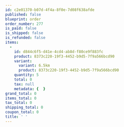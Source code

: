 ```yaml
---
id: c2e01370-b07d-4f4a-8f0e-7d08f638afde
published: false
blueprint: order
order_number: 277
is_paid: false
is_shipped: false
is_refunded: false
items:
  -
    id: d844c6f5-d41e-4cd4-ab8d-f80ce9f883fc
    product: 8373c220-19f3-4452-b9d5-7f9a566bcd90
    variant:
      variant: 6.5km
      product: 8373c220-19f3-4452-b9d5-7f9a566bcd90
    quantity: 5
    total: 0
    tax: null
    metadata: {  }
grand_total: 0
items_total: 0
tax_total: 0
shipping_total: 0
coupon_total: 0
title: ' '
---
```

